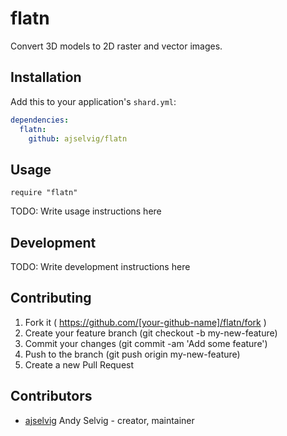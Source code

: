 # flatn

Convert 3D models to 2D raster and vector images.

## Installation

Add this to your application's `shard.yml`:

```yaml
dependencies:
  flatn:
    github: ajselvig/flatn
```

## Usage

```crystal
require "flatn"
```

TODO: Write usage instructions here

## Development

TODO: Write development instructions here

## Contributing

1. Fork it ( https://github.com/[your-github-name]/flatn/fork )
2. Create your feature branch (git checkout -b my-new-feature)
3. Commit your changes (git commit -am 'Add some feature')
4. Push to the branch (git push origin my-new-feature)
5. Create a new Pull Request

## Contributors

- [ajselvig](https://github.com/ajselvig) Andy Selvig - creator, maintainer

